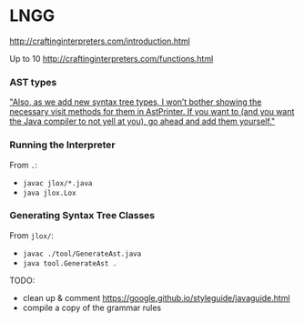 # LNGG
http://craftinginterpreters.com/introduction.html

Up to 10 http://craftinginterpreters.com/functions.html

### AST types
["Also, as we add new syntax tree types, I won’t bother showing the necessary visit methods for them in AstPrinter. If you want to (and you want the Java compiler to not yell at you), go ahead and add them yourself."](https://github.com/munificent/craftinginterpreters/blob/master/java/com/craftinginterpreters/lox/AstPrinter.java)

### Running the Interpreter
From `.`:
- `javac jlox/*.java`
- `java jlox.Lox`

### Generating Syntax Tree Classes
From `jlox/`:
- `javac ./tool/GenerateAst.java`
- `java tool.GenerateAst .`

TODO:
- clean up & comment https://google.github.io/styleguide/javaguide.html
- compile a copy of the grammar rules
